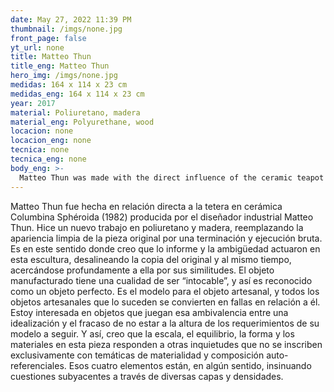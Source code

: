 ```yaml
---
date: May 27, 2022 11:39 PM
thumbnail: /imgs/none.jpg
front_page: false
yt_url: none
title: Matteo Thun
title_eng: Matteo Thun
hero_img: /imgs/none.jpg
medidas: 164 x 114 x 23 cm
medidas_eng: 164 x 114 x 23 cm
year: 2017
material: Poliuretano, madera
material_eng: Polyurethane, wood
locacion: none
locacion_eng: none
tecnica: none
tecnica_eng: none
body_eng: >-
  Matteo Thun was made with the direct influence of the ceramic teapot Columbina Sphéroida (1982) made by the industrial designer Matteo Thun.  A new work was built with polyurethane and wood, replacing the clean appearance of the original piece by a coarse finish and workmanship.  It is in this regard where I think formlessness and ambiguity acted in this sculpture, misaligning the copy from the original and, at the same time, strongly approaching towards it because of their similarities.  The manufactured object has a quality of being “untouchable”, and thus it is regarded as a perfect object.  It is the model for the craft object, and all of the craft objects that follow it become failures regarding it.  I’m interested in objects that play that ambivalence between an idealization and the failure of not meeting the requirements of their model.  And thus, I think that the scale, balance, form, and materials in this piece respond to other concerns that do not comprise a self-referential involvement with materiality and composition.  Those four elements are, in a way, suggesting underlying issues through all kinds of layers and densities.
---
```

Matteo Thun fue hecha en relación directa a la tetera en cerámica  Columbina Sphéroida (1982) producida por el diseñador industrial Matteo Thun.  Hice un nuevo trabajo en poliuretano y madera, reemplazando la apariencia limpia de la pieza original por una terminación y ejecución bruta.  Es en este sentido donde creo que lo informe y la ambigüedad actuaron en esta escultura, desalineando la copia del original y al mismo tiempo, acercándose profundamente a ella por sus similitudes.  El objeto manufacturado tiene una cualidad de ser “intocable”, y así es reconocido como un objeto perfecto.  Es el modelo para el objeto artesanal, y todos los objetos artesanales que lo suceden se convierten en fallas en relación a él.  Estoy interesada en objetos que juegan esa ambivalencia entre una idealización y el fracaso de no estar a la altura de los requerimientos de su modelo a seguir.  Y así, creo que la escala, el equilibrio, la forma y los materiales en esta pieza responden a otras inquietudes que no se inscriben exclusivamente con temáticas de materialidad y composición auto-referenciales.  Esos cuatro elementos están, en algún sentido, insinuando cuestiones subyacentes a través de diversas capas y densidades.